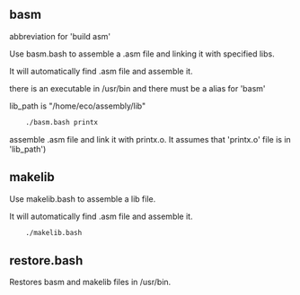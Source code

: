 ## basm

abbreviation for 'build asm'

Use basm.bash to assemble a .asm file and linking it with specified libs.

It will automatically find .asm file and assemble it.

there is an executable in /usr/bin and there must be a alias for 'basm'

lib_path is "/home/eco/assembly/lib"

```bash
    ./basm.bash printx
```

assemble .asm file and link it with printx.o. It assumes that 'printx.o' file is in 'lib_path')

## makelib

Use makelib.bash to assemble a lib file.

It will automatically find .asm file and assemble it.

```bash
    ./makelib.bash
```

## restore.bash

Restores basm and makelib files in /usr/bin.

